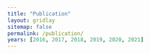 ```yaml
---
title: "Publication"
layout: gridlay
sitemap: false
permalink: /publication/
years: [2016, 2017, 2018, 2019, 2020, 2021]
---
```


<head>
    <!-- Google tag (gtag.js) -->
    <script async src="https://www.googletagmanager.com/gtag/js?id=G-FVPVC7H07M"></script>
    <script>
      window.dataLayer = window.dataLayer || [];
      function gtag(){dataLayer.push(arguments);}
      gtag('js', new Date());

      gtag('config', 'G-FVPVC7H07M');
    </script>
</head>

<style>
.jumbotron{
    padding:3%;
    padding-top:10px;
    padding-bottom:10px;
    margin-top:10px;
    margin-bottom:30px;
}
p.txt {
  text-align: justify;
}
</style>

## Journal Publication
8. <p class="txt"><u>C. Li</u><sup>\*</sup> and S. Chen<sup>\*</sup>, "Design of Compliant Mechanisms based on Compliant Building Elements. Part I: Principles", *Precision Engineering*, Vol. 81, pp. 207-20, 2023.</p>
[@Paper](https://www.sciencedirect.com/science/article/pii/S0141635923000065){:target="_blank"}
    
7. <p class="txt"><u>C. Li</u><sup>\*</sup> and S. Chen<sup>\*</sup>, "Design of Compliant Mechanisms based on Compliant Building Elements. Part II: Practice", *Precision Engineering*, Vol. 81, pp. 8-21, 2023.</p>
[@Paper](https://www.sciencedirect.com/science/article/pii/S0141635923000053){:target="_blank"}
    
6. <p class="txt"><u>C. Li</u>, H. Xu, and S. Chen<sup>\*</sup>, "Design of a Precision Multi-layer Roll-to-roll Printing System", *Precision Engineering*, Vol. 66, pp. 564-76, 2020.</p>
[@Paper](https://www.sciencedirect.com/science/article/pii/S0141635920304906){:target="_blank"}
    
5. <p class="txt">J. Wang, <u>C. Li</u>, and S. Chen<sup>\*</sup>, "Sectioning Soft Materials with an Oscillating Blade", *Precision Engineering*, Vol. 56, pp. 96-100, 2019.</p>
[@Paper](https://www.sciencedirect.com/science/article/pii/S0141635918304902){:target="_blank"}
    
4. <p class="txt">X. Fan, Y. Huang, X. Ding, N. Luo, <u>C. Li</u>, N. Zhao<sup>\*</sup>, and S. Chen<sup>\*</sup>, "Alignment-free Liquid Capsule Pressure Sensor for Cardiovascular Monitoring", *Advanced Functional Materials*, Vol. 28, No. 44, pp. 1805045, 2018.</p>
[@Paper](https://onlinelibrary.wiley.com/doi/full/10.1002/adfm.201805045){:target="_blank"}
    
3. <p class="txt">Y. Meng, W. Lin, <u>C. Li</u>, and S. Chen<sup>\*</sup>, "Fast Two-snapshot Structured Illumination for Temporal Focusing Microscopy with Enhanced Axial Resolution", *Optics Express*, Vol. 25, No.19, pp. 23109-21, 2017.</p>
[@Paper](https://opg.optica.org/abstract.cfm?uri=oe-25-19-23109){:target="_blank"}
    
2. <p class="txt"><u>C. Li</u>, J. Wang, and S. Chen<sup>\*</sup>, "Flexure-based Dynamic-tunable Five-axis Nanopositioner for Parallel Nanomanufacturing", *Precision Engineering*, Vol. 45, pp. 423-34, 2016.</p>
[@Paper](https://www.sciencedirect.com/science/article/pii/S0141635916300216){:target="_blank"}
    
1. <p class="txt">N. Luo, W. Dai, <u>C. Li</u>, Z. Zhou, L. Lu, C.C.Y. Poon, S. Chen, Y. Zhang, and N. Zhao<sup>\*</sup>, "Flexible Piezoresistive Sensor Patch Enabling Ultralow Power Cuffless Blood Pressure Measurement", *Advanced Functional Materials*, Vol. 26, No. 8, pp. 1178-87, 2016.</p>
[@Paper](https://onlinelibrary.wiley.com/doi/full/10.1002/adfm.201504560){:target="_blank"}
{: reversed="reversed"}

## Conference Publication
<p style="text-align: justify;">
6. <u>C. Li</u>, X. Liu, and S. Chen<sup>\*</sup>, "Design of a Six-axis Parallel Nanopositioner Using Decoupled Flexural Legs", *Proceedings of the Annual Meeting of the ASPE*, Pittsburg, PA, USA, Oct. 2019, pp. 422-6.
[@Paper](/papers/ASPE_2019_Li.pdf){:target="_blank"}

5. X. Liu, <u>C. Li</u>, H. Li, X. Wang, and S. Chen<sup>\*</sup>, "Deep Learning-based Precision Control for Six-axis Compliant Nanopositioner", *Proceedings of the Annual Meeting of the ASPE*, Pittsburg, PA, USA, Oct. 2019, pp. 139-44.
[@Paper](/papers/ASPE_2019_Liu.pdf){:target="_blank"}

4. Y. Meng, W. Lin, J. Chen, <u>C. Li</u>, S. Chen<sup>\*</sup>, "Fast Two-snapshot Structured Illumination for Wide-field Two-photon Microscopy with Enhanced Axial Resolution and Signal-to-noise Ratio", *CLEO: Applications and Technology*, Optical Society of America, May 2019, pp. AM3I-6.
[@Paper](https://ieeexplore.ieee.org/abstract/document/8749995){:target="_blank"}

3. <u>C. Li</u> and S. Chen<sup>\*</sup>, "A Flexure-based Multi-layer Roll-to-roll Printing System", *Proceedings of the Annual Meeting of the ASPE*, Charlotte, NC, USA, Oct. 2017, pp. 393-7.
[@Paper](/papers/ASPE_2017_Li.pdf){:target="_blank"}

2. J. Wang, <u>C. Li</u>, and S. Chen<sup>\*</sup>, "Design of a High-speed Oscillating Blade Microtome", *Proceedings of the Annual Meeting of the ASPE*, Charlotte, NC, USA, Oct. 2017, pp. 412-6.
[@Paper](/papers/ASPE_2017_Wang.pdf){:target="_blank"}

1. <u>C. Li</u>, J. Wang, and S. Chen<sup>\*</sup>, "Design of a Flexure-based Dynamic-tunable Five-axis Nanopositioner", *Proceedings of the Annual Meeting of the ASPE*, Boston, MA, USA, Nov. 2014, pp. 153-7.
[@Paper](/papers/ASPE_2014_Li.pdf){:target="_blank"}
{: reversed="reversed"}
</p>
## Patent
<p style="text-align: justify;">
3. S. Chen, J. Wang, and <u>C. Li</u>, "Microtome", *U.S. Patent*, No. 10,603,688, Mar 31st, 2020.
[@Patent](https://patents.google.com/patent/US10603688B2/en){:target="_blank"}

2. S. Chen, X. Liu, <u>C. Li</u>, X. Wang, and H. Li, "Control System, Control Method and Computer Storage Medium", *U.S. Patent Application*, No. 16/419,955, May 22nd, 2019.
[@Patent](https://patents.google.com/patent/US20200371481A1/en){:target="_blank"}

1. S. Chen, <u>C. Li</u>, and J. Wang, "Method and Apparatus for Dynamic Tuning", *U.S. Patent*, No. 9,527,733, Dec 27th, 2016.
[@Patent](https://patents.google.com/patent/US9527733B2/en){:target="_blank"}
{: reversed="reversed"}
</p>
_<sup>&dagger;</sup> denotes co-first authorship; <sup>\*</sup> denotes corresponding authorship._
